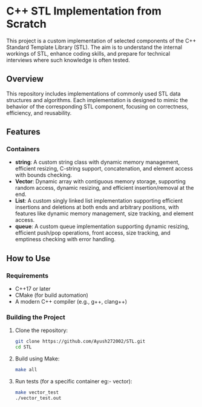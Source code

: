 # C++ STL Implementation from Scratch

This project is a custom implementation of selected components of the C++ Standard Template Library (STL). The aim is to understand the internal workings of STL, enhance coding skills, and prepare for technical interviews where such knowledge is often tested.

## Overview

This repository includes implementations of commonly used STL data structures and algorithms. Each implementation is designed to mimic the behavior of the corresponding STL component, focusing on correctness, efficiency, and reusability.

## Features

### Containers

- **string**: A custom string class with dynamic memory management, efficient resizing, C-string support, concatenation, and element access with bounds checking.
- **Vector**: Dynamic array with contiguous memory storage, supporting random access, dynamic resizing, and efficient insertion/removal at the end.
- **List**: A custom singly linked list implementation supporting efficient insertions and deletions at both ends and arbitrary positions, with features like dynamic memory management, size tracking, and element access.
- **queue**: A custom queue implementation supporting dynamic resizing, efficient push/pop operations, front access, size tracking, and emptiness checking with error handling.

## How to Use

### Requirements

- C++17 or later
- CMake (for build automation)
- A modern C++ compiler (e.g., g++, clang++)

### Building the Project

1. Clone the repository:
   ```bash
   git clone https://github.com/Ayush272002/STL.git
   cd STL
   ```
2. Build using Make:
   ```bash
   make all
   ```
3. Run tests (for a specific container eg:- vector):
   ```bash
   make vector_test
   ./vector_test.out
   ```

